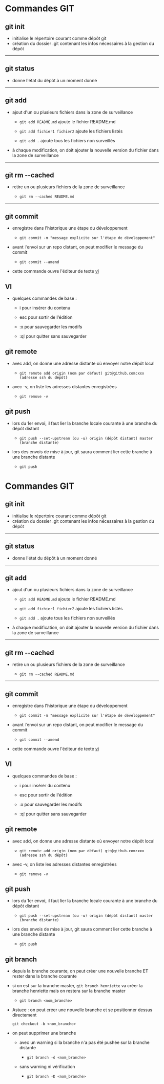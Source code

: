 # Commandes GIT

## git init

- initialise le répertoire courant comme dépôt git
- création du dossier .git contenant les infos nécessaires à la gestion du dépôt

---

## git status

- donne l'état du dépôt à un moment donné

---

## git add

- ajout d'un ou plusieurs fichiers dans la zone de surveillance

    - `git add README.md` ajoute le fichier README.md

    - `git add fichier1 fichier2` ajoute les fichiers listés

    - `git add .` ajoute tous les fichiers non surveillés 

- à chaque modification, on doit ajouter la nouvelle version du fichier dans la zone de surveillance

---

## git rm --cached 

- retire un ou plusieurs fichiers de la zone de surveillance

    - `git rm --cached README.md`

---

## git commit

- enregistre dans l'historique une étape du développement

    - `git commit -m "message explicite sur l'étape de développement"`

- avant l'envoi sur un repo distant, on peut modifier le message du commit

    - `git commit --amend`

- cette commande ouvre l'éditeur de texte [vi](http://wiki.linux-france.org/wiki/Utilisation_de_vi)

## VI

- quelques commandes de base :

    - i pour insérer du contenu

    - esc pour sortir de l'édition

    - :x pour sauvegarder les modifs

    - :q! pour quitter sans sauvegarder

## git remote

- avec add, on donne une adresse distante où envoyer notre dépôt local

    - `git remote add origin (nom par défaut) git@github.com:xxx (adresse ssh du dépôt)`

- avec -v, on liste les adresses distantes enregistrées

    - `git remove -v`


## git push

- lors du 1er envoi, il faut lier la branche locale courante à une branche du dépôt distant

    - `git push --set-upstream (ou -u) origin (dépôt distant) master (branche distante)`

- lors des envois de mise à jour, git saura comment lier cette branche à une branche distante

    - `git push`

# Commandes GIT

## git init

- initialise le répertoire courant comme dépôt git
- création du dossier .git contenant les infos nécessaires à la gestion du dépôt

---

## git status

- donne l'état du dépôt à un moment donné

---

## git add

- ajout d'un ou plusieurs fichiers dans la zone de surveillance

    - `git add README.md` ajoute le fichier README.md

    - `git add fichier1 fichier2` ajoute les fichiers listés

    - `git add .` ajoute tous les fichiers non surveillés 

- à chaque modification, on doit ajouter la nouvelle version du fichier dans la zone de surveillance

---

## git rm --cached 

- retire un ou plusieurs fichiers de la zone de surveillance

    - `git rm --cached README.md`

---

## git commit

- enregistre dans l'historique une étape du développement

    - `git commit -m "message explicite sur l'étape de développement"`

- avant l'envoi sur un repo distant, on peut modifier le message du commit

    - `git commit --amend`

- cette commande ouvre l'éditeur de texte [vi](http://wiki.linux-france.org/wiki/Utilisation_de_vi)

## VI

- quelques commandes de base :

    - i pour insérer du contenu

    - esc pour sortir de l'édition

    - :x pour sauvegarder les modifs

    - :q! pour quitter sans sauvegarder

## git remote

- avec add, on donne une adresse distante où envoyer notre dépôt local

    - `git remote add origin (nom par défaut) git@github.com:xxx (adresse ssh du dépôt)`

- avec -v, on liste les adresses distantes enregistrées

    - `git remove -v`


## git push

- lors du 1er envoi, il faut lier la branche locale courante à une branche du dépôt distant

    - `git push --set-upstream (ou -u) origin (dépôt distant) master (branche distante)`

- lors des envois de mise à jour, git saura comment lier cette branche à une branche distante

    - `git push`

## git branch

- depuis la branche courante, on peut créer une nouvelle branche ET rester dans la branche courante

- si on est sur la branche master, `git branch henriette` va créer la branche henriette mais on restera sur la branche master

    - `git branch <nom_branche>`

- Astuce : on peut créer une nouvelle branche et se positionner dessus directement

    `git checkout -b <nom_branche>`

- on peut supprimer une branche

    - avec un warning si la branche n'a pas été pushée sur la branche distante

        - `git branch -d <nom_branche>`

    - sans warning ni vérification

        - `git branch -D <nom_branche>`